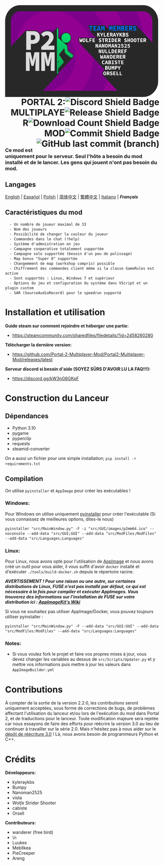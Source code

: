 <h1>
  <img src="https://github.com/Portal-2-Multiplayer-Mod/P2MM-ART/blob/e56d8c209eb3f143bb0607dc1e59730e517ecca6/Banners/P2MMBannerREADME.png" alt="P2MMBannerREADME" width="500" height="300" align="left">
  <a href="https://discord.gg/nXRygGNxyK">
    <img src="https://img.shields.io/discord/839651379034193920?color=blue&label=Discord%20Users&style=for-the-badge&logo=discord&logoWidth=20" alt="Discord Shield Badge" align="right">
  </a>
  <br>
  <a href="https://github.com/Portal-2-Multiplayer-Mod/Portal-2-Multiplayer-Mod/releases/latest">
    <img src="https://img.shields.io/github/release-date/Portal-2-Multiplayer-Mod/Portal-2-Multiplayer-Mod?color=red&label=Latest%20Release&style=for-the-badge" alt="Release Shield Badge" align="right">
  </a>
  <br>
  <a href="https://github.com/Portal-2-Multiplayer-Mod/Portal-2-Multiplayer-Mod/releases/latest">
    <img src="https://img.shields.io/github/downloads/Portal-2-Multiplayer-Mod/Portal-2-Multiplayer-Mod/total?style=for-the-badge&label=LATEST%20RELEASE%20DOWNLOADS" alt="Download Count Shield Badge" align="right">
  </a>
  <br>
  <a href="https://github.com/Portal-2-Multiplayer-Mod/Portal-2-Multiplayer-Mod/commits/main">
    <img src="https://img.shields.io/github/last-commit/Portal-2-Multiplayer-Mod/Portal-2-Multiplayer-Mod?label=LAST%20COMMIT%20(MAIN)&style=for-the-badge" alt="Commit Shield Badge" align="right">
  </a>
  <br>
  <a href="https://github.com/Portal-2-Multiplayer-Mod/Portal-2-Multiplayer-Mod/commits/finalcleanup">
    <img alt="GitHub last commit (branch)" src="https://img.shields.io/github/last-commit/Portal-2-Multiplayer-Mod/Portal-2-Multiplayer-Mod/finalcleanup?style=for-the-badge&label=LAST%20COMMIT%20(DEV)&color=%2334a5eb" align="right">
  </a>
  <br>
  <br>
  <br>
  <p align="right">PORTAL 2: MULTIPLAYER MOD</p>
</h1>

### Ce mod est uniquement pour le serveur. Seul l'hôte a besoin du mod installé et de le lancer. Les gens qui jouent n'ont pas besoin du mod.

## Langages

[English](README.md) | [Español](README.es.md) | [Polish](README.pl.md) | [简体中文](README.zh-CN.md) | [繁體中文](README.zh-TW.md) | [Italiano](README.it.md) | **_Français_**

## Caractéristiques du mod

```
  - Un nombre de joueur maximal de 33
  - Nom des joueurs
  - Possibilité de changer la couleur du joueur
  - Commandes dans le chat (!help)
  - Système d'admnistration en jeu
  - Campagne cooperative totalement supportée
  - Campagne solo supportée (besoin d'un peu de polissage)
  - Map bonus "Super 8" supportée
  - Changemment de map (workshop compris) possible
  - Chiffrement des commandes client même si la classe GameRules est active
  - Sont supportés : Linux, Windows 7 et supérieur 
  - Options du jeu et configuration du système dans VScript et un plugin custom
  - SAR (SourceAudioRecord) pour le speedrun supporté
```

# Installation et utilisation 

**Guide steam sur comment rejoindre et héberger une partie:**

- <https://steamcommunity.com/sharedfiles/filedetails/?id=2458260280>

**Télécharger la dernière version:**

- <https://github.com/Portal-2-Multiplayer-Mod/Portal2-Multiplayer-Mod/releases/latest>

**Serveur discord si besoin d'aide (SOYEZ SÛRS D'AVOIR LU LA FAQ!!!):**

- <https://discord.gg/kW3nG6GKpF>

# Construction du Lanceur

## Dépendances

- Python 3.10
- pygame
- pyperclip
- requests
- steamid-converter

On a aussi un fichier pour une simple installation; `pip install -r requirements.txt`

## Compilation

On utilise `pyinstaller` et `AppImage` pour créer les exécutables !

### Windows:

Pour Windows on utilise uniquement [pyinstaller](https://pypi.org/project/pyinstaller/) pour créer l'exécutable (Si vous connaissez de meilleures options, dites-le nous)

```shell
pyinstaller "src/MainWindow.py" -F -i "src/GUI/images/p2mm64.ico" --noconsole --add-data "src/GUI;GUI" --add-data "src/ModFiles;ModFiles" --add-data "src/Languages;Languages"
```

### Linux:

Pour Linux, nous avons opté pour l'utilisation de [AppImage](https://appimage.org/) et nous avons créé un outil pour vous aider, il vous suffit d'avoir `docker` installé et d'exécuter `./tools/build-docker.sh` depuis le répertoire racine.

***AVERTISSEMENT ! Pour une raison ou une autre, sur certaines distributions de Linux, FUSE n'est pas installé par défaut, ce qui est nécessaire à la fois pour compiler et exécuter AppImages. Vous trouverez des informations sur l'installation de FUSE sur votre distribution ici : [AppImageKit's Wiki](https://github.com/AppImage/AppImageKit/wiki/FUSE)***

Si vous ne souhaitez pas utiliser AppImage/Docker, vous pouvez toujours utiliser pyinstaller :

```shell
pyinstaller "src/MainWindow.py" -F --add-data "src/GUI:GUI" --add-data "src/ModFiles:ModFiles" --add-data "src/Languages:Languages"
```

### Notes:

- Si vous voulez fork le projet et faire vos propres mises à jour, vous devez changer les variables au dessus de `src/Scripts/Updater.py` et y mettre vos informations puis mettre à jour les valeurs dans `AppImageBuilder.yml`

# Contributions

À compter de la sortie de la version 2.2.0, les contributions seront uniquement acceptées, sous forme de corrections de bugs, de problèmes affectant l'utilisation du lanceur et/ou lors de l'exécution du mod dans Portal 2, et de traductions pour le lanceur. Toute modification majeure sera rejetée car nous essayons de faire des efforts pour réécrire la version 3.0 au lieu de continuer à travailler sur la série 2.0. Mais n'hésitez pas à nous aider sur le [dépôt de réécriture 3.0](https://github.com/Portal-2-Multiplayer-Mod/P2MM-Entanglement) ! Là, nous avons besoin de programmeurs Python et C++.

# Crédits

**Développeurs:**

- kyleraykbs
- Bumpy
- Nanoman2525
- vista
- Wolƒe Strider Shoσter
- cabiste
- Orsell

**Contributeurs:**

- wanderer (free bird)
- \n
- Luukex
- MeblIkea
- PieCreeper
- Areng
